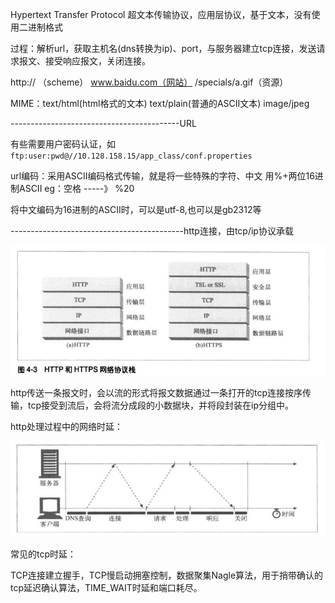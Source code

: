 Hypertext Transfer Protocol   超文本传输协议，应用层协议，基于文本，没有使用二进制格式

过程：解析url，获取主机名\(dns转换为ip\)、port，与服务器建立tcp连接，发送请求报文、接受响应报文，关闭连接。

http:// （scheme）      www.baidu.com（网站）      /specials/a.gif（资源）

MIME：text/html\(html格式的文本\)   text/plain\(普通的ASCII文本\)  image/jpeg

------------------------------------------URL

有些需要用户密码认证，如`ftp:user:pwd@//10.128.158.15/app_class/conf.properties`

url编码：采用ASCII编码格式传输，就是将一些特殊的字符、中文  用%+两位16进制ASCII        eg：空格   -----》  %20

将中文编码为16进制的ASCII时，可以是utf-8,也可以是gb2312等

-------------------------------------------http连接，由tcp/ip协议承载

![](/assets/https.PNG)

http传送一条报文时，会以流的形式将报文数据通过一条打开的tcp连接按序传输，tcp接受到流后，会将流分成段的小数据块，并将段封装在ip分组中。

http处理过程中的网络时延：

![](/assets/http时延.PNG)

常见的tcp时延：

TCP连接建立握手，TCP慢启动拥塞控制，数据聚集Nagle算法，用于捎带确认的tcp延迟确认算法，TIME\_WAIT时延和端口耗尽。

